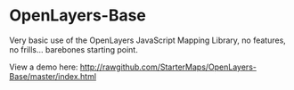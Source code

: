 OpenLayers-Base
===============
Very basic use of the OpenLayers JavaScript Mapping Library, no features, no frills... barebones starting point.

View a demo here: <http://rawgithub.com/StarterMaps/OpenLayers-Base/master/index.html>
